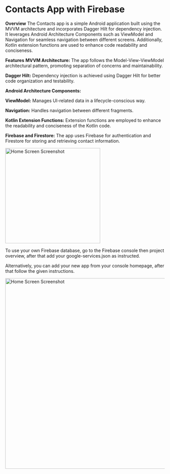 # Contacts App with Firebase

**Overview**
The Contacts app is a simple Android application built using the MVVM architecture and incorporates Dagger Hilt for dependency injection. It leverages Android Architecture Components such as ViewModel and Navigation for seamless navigation between different screens. Additionally, Kotlin extension functions are used to enhance code readability and conciseness.

**Features**
**MVVM Architecture:** The app follows the Model-View-ViewModel architectural pattern, promoting separation of concerns and maintainability.

**Dagger Hilt:** Dependency injection is achieved using Dagger Hilt for better code organization and testability.

**Android Architecture Components:**

**ViewModel:** Manages UI-related data in a lifecycle-conscious way.

**Navigation:** Handles navigation between different fragments.

**Kotlin Extension Functions:** Extension functions are employed to enhance the readability and conciseness of the Kotlin code.

**Firebase and Firestore:** The app uses Firebase for authentication and Firestore for storing and retrieving contact information.

<img src="https://i.imgur.com/ZZXI3dz.png" alt="Home Screen Screenshot" width="300"/>

To use your own Firebase database, go to the Firebase console then project overview, after that add your google-services.json as instructed.

Alternatively, you can add your new app from your console homepage, after that follow the given instructions.

<img src="https://i.imgur.com/x9ztSkt.png" alt="Home Screen Screenshot" width="600"/>

